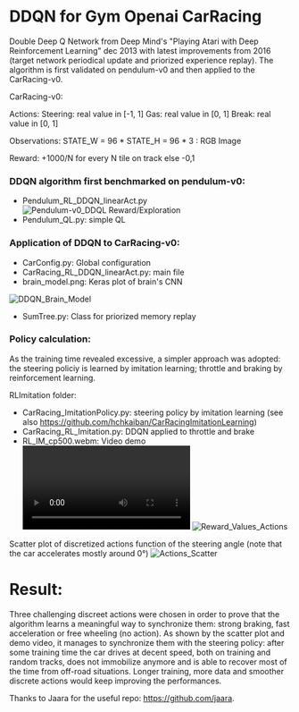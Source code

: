 # DDQN for Gym Openai CarRacing
Double Deep Q Network from Deep Mind's "Playing Atari with Deep Reinforcement Learning" dec 2013 with latest improvements from 2016 (target network periodical update and priorized experience replay).
The algorithm is first validated on pendulum-v0 and then applied to the CarRacing-v0. 

CarRacing-v0:

Actions: Steering: real value in [-1, 1] Gas: real value in [0, 1] Break: real value in [0, 1]

Observations: STATE_W = 96 * STATE_H = 96 * 3 : RGB Image 

Reward: +1000/N for every N tile on track else -0,1

### DDQN algorithm first benchmarked on pendulum-v0: 
- Pendulum_RL_DDQN_linearAct.py
![Pendulum-v0_DDQL Reward/Exploration](https://github.com/hchkaiban/CarRacingRL/blob/master/Pendulum_DDQN_Reward.png)
- Pendulum_QL.py: simple QL

### Application of DDQN to CarRacing-v0:
- CarConfig.py: Global configuration 
- CarRacing_RL_DDQN_linearAct.py: main file
- brain_model.png: Keras plot of brain's CNN

![DDQN_Brain_Model](https://github.com/hchkaiban/CarRacingRL/blob/master/brain_model.png)
- SumTree.py: Class for priorized memory replay

### Policy calculation:
As the training time revealed excessive, a simpler approach was adopted: the steering policiy is learned by imitation learning; throttle and braking by reinforcement learning.

RLImitation folder:
- CarRacing_ImitationPolicy.py: steering policy by imitation learning (see also https://github.com/hchkaiban/CarRacingImitationLearning)
- CarRacing_RL_Imitation.py: DDQN applied to throttle and brake 
- RL_IM_cp500.webm: Video demo 
![Simulation_TrainingAndTestTracks](https://github.com/hchkaiban/CarRacingRL/blob/master/RLImitation/RL_IM_cp500.webm)
![Reward_Values_Actions](https://github.com/hchkaiban/CarRacingRL/blob/master/RLImitation/Reward_Values_Actions.png)

Scatter plot of discretized actions function of the steering angle (note that the car accelerates mostly around 0°)
![Actions_Scatter](https://github.com/hchkaiban/CarRacingRL/blob/master/RLImitation/Actions_scatter.png)

# Result:
Three challenging discreet actions were chosen in order to prove that the algorithm learns a meaningful way to synchronize them: strong braking, fast acceleration or free wheeling (no action). As shown by the scatter plot and demo video, it manages to synchronize them with the steering policy: after some training time the car drives at decent speed, both on training and random tracks, does not immobilize anymore and is able to recover most of the time from off-road situations. Longer training, more data and smoother discrete actions would keep improving the performances. 

Thanks to Jaara for the useful repo: https://github.com/jaara.

